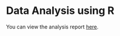 # Data Analysis using R



You can view the analysis report [here](https://vishnuvij.github.io/Data-Analysis-using-R/dataviz.html).



